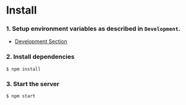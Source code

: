 # Install

### 1. Setup environment variables as described in `Development`.
* [Development Section](/doc/DEVELOPMENT.md)

### 2. Install dependencies
```
$ npm install
```
### 3. Start the server
```
$ npm start
```
